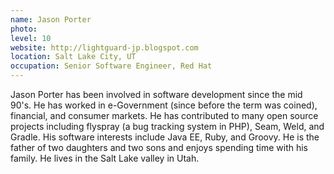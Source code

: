 ```yaml
---
name: Jason Porter
photo:
level: 10
website: http://lightguard-jp.blogspot.com
location: Salt Lake City, UT
occupation: Senior Software Engineer, Red Hat
---
```

Jason Porter has been involved in software development since the mid 90's. He
has worked in e-Government (since before the term was coined), financial, and
consumer markets. He has contributed to many open source projects including
flyspray (a bug tracking system in PHP), Seam, Weld, and Gradle. His software
interests include Java EE, Ruby, and Groovy. He is the father of two daughters
and two sons and enjoys spending time with his family. He lives in the Salt Lake
valley in Utah.
